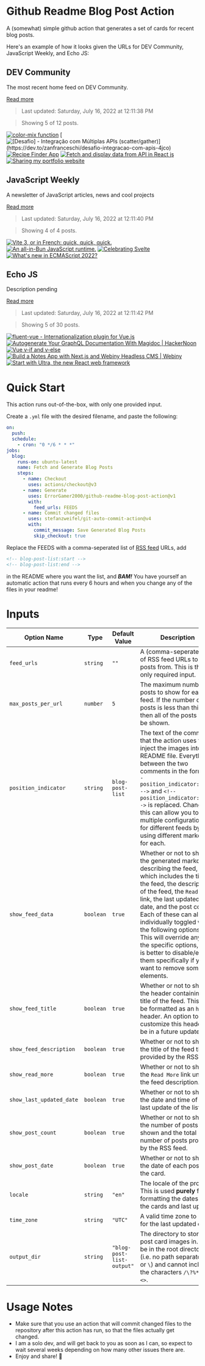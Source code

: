 # Github Readme Blog Post Action

A (somewhat) simple github action that generates a set of cards for recent blog posts.

Here's an example of how it looks given the URLs for DEV Community, JavaScript Weekly, and Echo JS:

<!-- post-list:start -->
## DEV Community

The most recent home feed on DEV Community.

[Read more](https://dev.to)
> Last updated: Saturday, July 16, 2022 at 12:11:38 PM

> Showing 5 of 12 posts.

[![color-mix function](https://raw.githubusercontent.com/ErrorGamer2000/github-readme-blog-post-action/main/generated_files/DEV_Community/color-mix_function.svg)](https://dev.to/link2twenty/color-mix-function-5h2j)
[![[Desafio] - Integração com Múltiplas APIs (scatter/gather)](https://raw.githubusercontent.com/ErrorGamer2000/github-readme-blog-post-action/main/generated_files/DEV_Community/[Desafio]_-_Integração_com_Múltiplas_APIs_(scatter_gather).svg)](https://dev.to/zanfranceschi/desafio-integracao-com-apis-4jco)
[![Recipe Finder App](https://raw.githubusercontent.com/ErrorGamer2000/github-readme-blog-post-action/main/generated_files/DEV_Community/Recipe_Finder_App.svg)](https://dev.to/shubhamtiwari909/recipe-finder-app-3j0)
[![Fetch and display data from API in React js](https://raw.githubusercontent.com/ErrorGamer2000/github-readme-blog-post-action/main/generated_files/DEV_Community/Fetch_and_display_data_from_API_in_React_js.svg)](https://dev.to/collegewap/fetch-and-display-data-from-api-in-react-js-53bp)
[![Sharing my portfolio website](https://raw.githubusercontent.com/ErrorGamer2000/github-readme-blog-post-action/main/generated_files/DEV_Community/Sharing_my_portfolio_website.svg)](https://dev.to/jeffrey125/my-journey-on-my-portfolio-website-5d8n)


## JavaScript Weekly

A newsletter of JavaScript articles, news and cool projects

[Read more](https://javascriptweekly.com/)
> Last updated: Saturday, July 16, 2022 at 12:11:40 PM

> Showing 4 of 4 posts.

[![Vite 3, or in French: quick, quick, quick.](https://raw.githubusercontent.com/ErrorGamer2000/github-readme-blog-post-action/main/generated_files/JavaScript_Weekly/Vite_3__or_in_French__quick__quick__quick..svg)](https://javascriptweekly.com/issues/598)
[![An all-in-Bun JavaScript runtime.](https://raw.githubusercontent.com/ErrorGamer2000/github-readme-blog-post-action/main/generated_files/JavaScript_Weekly/An_all-in-Bun_JavaScript_runtime..svg)](https://javascriptweekly.com/issues/597)
[![Celebrating Svelte](https://raw.githubusercontent.com/ErrorGamer2000/github-readme-blog-post-action/main/generated_files/JavaScript_Weekly/Celebrating_Svelte.svg)](https://javascriptweekly.com/issues/596)
[![What's new in ECMAScript 2022?](https://raw.githubusercontent.com/ErrorGamer2000/github-readme-blog-post-action/main/generated_files/JavaScript_Weekly/What's_new_in_ECMAScript_2022_.svg)](https://javascriptweekly.com/issues/595)


## Echo JS

Description pending

[Read more](
http://www.echojs.com
)
> Last updated: Saturday, July 16, 2022 at 12:11:42 PM

> Showing 5 of 30 posts.

[![fluent-vue - Internationalization plugin for Vue.js](https://raw.githubusercontent.com/ErrorGamer2000/github-readme-blog-post-action/main/generated_files/_Echo_JS_/fluent-vue_-_Internationalization_plugin_for_Vue.js.svg)](https://fluent-vue.demivan.me/)
[![Autogenerate Your GraphQL Documentation With Magidoc | HackerNoon](https://raw.githubusercontent.com/ErrorGamer2000/github-readme-blog-post-action/main/generated_files/_Echo_JS_/Autogenerate_Your_GraphQL_Documentation_With_Magidoc___HackerNoon.svg)](
https://hackernoon.com/autogenerate-your-graphql-documentation-with-magidoc
)
[![Vue v-if and v-else](https://raw.githubusercontent.com/ErrorGamer2000/github-readme-blog-post-action/main/generated_files/_Echo_JS_/Vue_v-if_and_v-else.svg)](
https://masteringjs.io/tutorials/vue/v-if-else
)
[![Build a Notes App with Next.js and Webiny Headless CMS | Webiny](https://raw.githubusercontent.com/ErrorGamer2000/github-readme-blog-post-action/main/generated_files/_Echo_JS_/Build_a_Notes_App_with_Next.js_and_Webiny_Headless_CMS___Webiny.svg)](
https://www.webiny.com/blog/build-notes-app-nextjs-webiny-headless-cms
)
[![Start with Ultra, the new React web framework](https://raw.githubusercontent.com/ErrorGamer2000/github-readme-blog-post-action/main/generated_files/_Echo_JS_/Start_with_Ultra__the_new_React_web_framework.svg)](https://blog.openreplay.com/start-with-ultra-the-new-react-web-framework)


<!-- post-list:end -->

# Quick Start

This action runs out-of-the-box, with only one provided input.

Create a `.yml` file with the desired filename, and paste the following:

```yml
on:
  push:
  schedule:
    - cron: "0 */6 * * *"
jobs:
  blog:
    runs-on: ubuntu-latest
    name: Fetch and Generate Blog Posts
    steps:
      - name: Checkout
        uses: actions/checkout@v3
      - name: Generate
        uses: ErrorGamer2000/github-readme-blog-post-action@v1
        with:
          feed_urls: FEEDS
      - name: Commit changed files
        uses: stefanzweifel/git-auto-commit-action@v4
        with:
          commit_message: Save Generated Blog Posts
          skip_checkout: true
```

Replace the FEEDS with a comma-seperated list of [RSS feed](https://rss.com/blog/how-do-rss-feeds-work/) URLs, add

```md
<!-- blog-post-list:start -->
<!-- blog-post-list:end -->
```

in the README where you want the list, and **_BAM!_** You have yourself an automatic action that runs every 6 hours and when you change any of the files in your readme!

# Inputs

<table>
  <thead>
    <tr>
      <th>Option Name</th>
      <th>Type</th>
      <th>Default Value</th>
      <th>Description</th>
    </tr>
  </thead>
  <tbody>
    <tr>
      <td><code>feed_urls</code></td>
      <td><code>string</code></td>
      <td><code>""</code></td>
      <td>A (comma-seperated) list of RSS feed URLs to load posts from. This is the only required input.</td>
    </tr>
    <tr>
      <td><code>max_posts_per_url</code></td>
      <td><code>number</code></td>
      <td><code>5</code></td>
      <td>The maximum number of posts to show for each feed. If the number of posts is less than this, then all of the posts will be shown.</td>
    </tr>
    <tr>
      <td><code>position_indicator</code></td>
      <td><code>string</code></td>
      <td><code>blog-post-list</code></td>
      <td>The text of the comments that the action uses to inject the images into the README file. Everything between the two comments in the form <code>&lt;!-- position_indicator:start --&gt;</code> and <code>&lt;!-- position_indicator:end --&gt;</code> is replaced. Changing this can allow you to use multiple configurations for different feeds by using different markers for each.</td>
    </tr>
    <tr>
      <td><code>show_feed_data</code></td>
      <td><code>boolean</code></td>
      <td><code>true</code></td>
      <td>Whether or not to show the generated markdown describing the feed, which includes the title of the feed, the description of the feed, the <code>Read More</code> link, the last updated date, and the post count. Each of these can also be individually toggled with the following options. This will override any of the specific options, so it is better to disable/enable them specifically if you want to remove some elements.</td>
    </tr>
    <tr>
      <td><code>show_feed_title</code></td>
      <td><code>boolean</code></td>
      <td><code>true</code></td>
      <td>Whether or not to show the header containing the title of the feed. This will be formatted as an <code>h2</code> header. An option to customize this header will be in a future update.</td>
    </tr>
    <tr>
      <td><code>show_feed_description</code></td>
      <td><code>boolean</code></td>
      <td><code>true</code></td>
      <td>Whether or not to show the title of the feed that is provided by the RSS feed.</td>
    </tr>
    <tr>
      <td><code>show_read_more</code></td>
      <td><code>boolean</code></td>
      <td><code>true</code></td>
      <td>Whether or not to show the <code>Read More</code> link under the feed description.</td>
    </tr>
    <tr>
      <td><code>show_last_updated_date</code></td>
      <td><code>boolean</code></td>
      <td><code>true</code></td>
      <td>Whether or not to show the date and time of the last update of the list.</td>
    </tr>
    <tr>
      <td><code>show_post_count</code></td>
      <td><code>boolean</code></td>
      <td><code>true</code></td>
      <td>Whether or not to show the number of posts shown and the total number of posts provided by the RSS feed.</td>
    </tr>
    <tr>
      <td><code>show_post_date</code></td>
      <td><code>boolean</code></td>
      <td><code>true</code></td>
      <td>Whether or not to show the date of each post on the card.</td>
    </tr>
    <tr>
      <td><code>locale</code></td>
      <td><code>string</code></td>
      <td><code>"en"</code></td>
      <td>The locale of the project. This is used <strong>purely</strong> for formatting the dates of the cards and last update.</td>
    </tr>
    <tr>
      <td><code>time_zone</code></td>
      <td><code>string</code></td>
      <td><code>"UTC"</code></td>
      <td>A valid time zone to use for the last updated date.</td>
    </tr>
    <tr>
      <td><code>output_dir</code></td>
      <td><code>string</code></td>
      <td><code>"blog-post-list-output"</code></td>
      <td>The directory to store the post card images in. Must be in the root directory (i.e. no path separators <code>/</code> or <code>\</code>) and cannot include the characters <code>/\?%*:|"&lt;&gt;</code>.</td>
    </tr>
<!--
    <tr>
      <td><code></code></td>
      <td><cde></cde></td>
      <td><code></code></td>
      <td></td>
    </tr>
-->
  </tbody>
</table>

# Usage Notes

- Make sure that you use an action that will commit changed files to the repository after this action has run, so that the files actually get changed.
- I am a solo dev, and will get back to you as soon as I can, so expect to wait several weeks depending on how many other issues there are.
- Enjoy and share! 🤗
